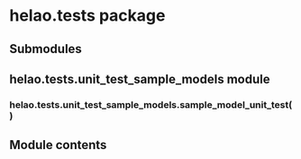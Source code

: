 # helao.tests package

## Submodules

## helao.tests.unit_test_sample_models module

### helao.tests.unit_test_sample_models.sample_model_unit_test()

## Module contents
